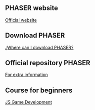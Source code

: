 ## PHASER website
[Official website](https://phaser.io/)

## Download PHASER
[¿Where can I download PHASER?](https://phaser.io/download)

## Official repository PHASER
[For extra information](https://github.com/photonstorm/phaser)

## Course for beginners
[JS Game Development](https://www.youtube.com/watch?v=GFO_txvwK_c)